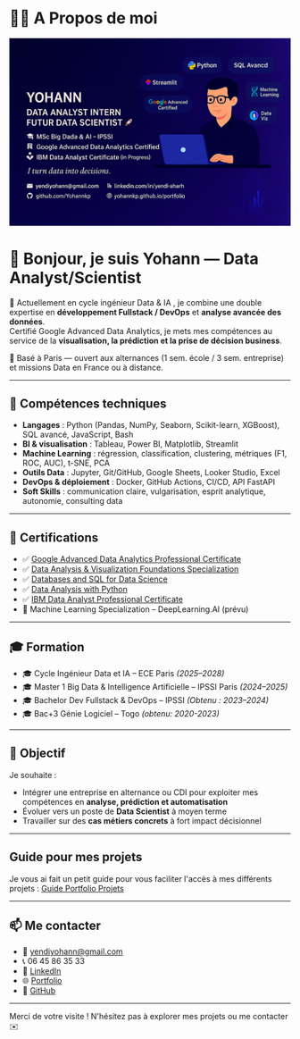 # 🙋🏿 A Propos de moi
![Bannière](./banniere2.png)

# 👋 Bonjour, je suis Yohann — Data Analyst/Scientist

🎯 Actuellement en cycle ingénieur Data & IA , je combine une double expertise en **développement Fullstack / DevOps** et **analyse avancée des données**.  
Certifié Google Advanced Data Analytics, je mets mes compétences au service de la **visualisation, la prédiction et la prise de décision business**.

📍 Basé à Paris — ouvert aux alternances (1 sem. école / 3 sem. entreprise) et missions Data en France ou à distance.

---

## 🧠 Compétences techniques

- **Langages** : Python (Pandas, NumPy, Seaborn, Scikit-learn, XGBoost), SQL avancé, JavaScript, Bash
- **BI & visualisation** : Tableau, Power BI, Matplotlib, Streamlit
- **Machine Learning** : régression, classification, clustering, métriques (F1, ROC, AUC), t-SNE, PCA
- **Outils Data** : Jupyter, Git/GitHub, Google Sheets, Looker Studio, Excel
- **DevOps & déploiement** : Docker, GitHub Actions, CI/CD, API FastAPI
- **Soft Skills** : communication claire, vulgarisation, esprit analytique, autonomie, consulting data

---

## 📜 Certifications

- ✅ [Google Advanced Data Analytics Professional Certificate](https://www.credly.com/badges/8ed72404-fd7d-469e-9630-b75fe195b5fb/public_url)
- ✅ [Data Analysis & Visualization Foundations Specialization](https://www.credly.com/badges/f4d17383-ca2f-41ef-b96f-4ec67793c7b9/public_url)
- ✅ [Databases and SQL for Data Science](https://www.credly.com/badges/e79047b5-a040-474e-bbac-a12a781a4e1f/public_url)
- ✅ [Data Analysis with Python](https://www.credly.com/badges/13e0b9e8-eedf-4d96-95ae-b6dc42e4da21/public_url)
- ✅ [IBM Data Analyst Professional Certificate](https://coursera.org/share/a5621fd86d60f201e5934276ce2cb519)
- 🧠 Machine Learning Specialization – DeepLearning.AI (prévu)

---

## 🎓 Formation

- 🎓 Cycle Ingénieur Data et IA – ECE Paris *(2025–2028)*
- 🎓 Master 1 Big Data & Intelligence Artificielle – IPSSI Paris *(2024–2025)*
- 🎓 Bachelor Dev Fullstack & DevOps – IPSSI *(Obtenu : 2023–2024)*
- 🎓 Bac+3 Génie Logiciel – Togo *(obtenu: 2020-2023)*

---

## 🚀 Objectif

Je souhaite :
- Intégrer une entreprise en alternance ou CDI pour exploiter mes compétences en **analyse, prédiction et automatisation**
- Évoluer vers un poste de **Data Scientist** à moyen terme
- Travailler sur des **cas métiers concrets** à fort impact décisionnel

---
## Guide pour mes projets
Je vous ai fait un petit guide pour vous faciliter l'accès à mes différents projets :
[Guide Portfolio Projets](https://github.com/Yohannkp/Portfolio-Guide)  

---


## 📫 Me contacter

- 📧 yendiyohann@gmail.com  
- 📞 06 45 86 35 33  
- 💼 [LinkedIn](https://www.linkedin.com/in/yendi-aharh-data-scientist-alternance-paris-contrat-apprentissage-dataanalyst-datascientist-data/)  
- 🌐 [Portfolio](https://www.datascienceportfol.io/yendiyohann)  
- 🐙 [GitHub](https://github.com/Yohannkp)

---

Merci de votre visite ! N'hésitez pas à explorer mes projets ou me contacter ✉️
